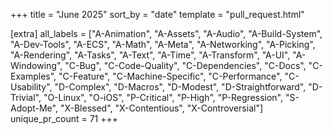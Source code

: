 +++
title = "June 2025"
sort_by = "date"
template = "pull_request.html"

[extra]
all_labels = ["A-Animation", "A-Assets", "A-Audio", "A-Build-System", "A-Dev-Tools", "A-ECS", "A-Math", "A-Meta", "A-Networking", "A-Picking", "A-Rendering", "A-Tasks", "A-Text", "A-Time", "A-Transform", "A-UI", "A-Windowing", "C-Bug", "C-Code-Quality", "C-Dependencies", "C-Docs", "C-Examples", "C-Feature", "C-Machine-Specific", "C-Performance", "C-Usability", "D-Complex", "D-Macros", "D-Modest", "D-Straightforward", "D-Trivial", "O-Linux", "O-iOS", "P-Critical", "P-High", "P-Regression", "S-Adopt-Me", "X-Blessed", "X-Contentious", "X-Controversial"]
unique_pr_count = 71
+++
